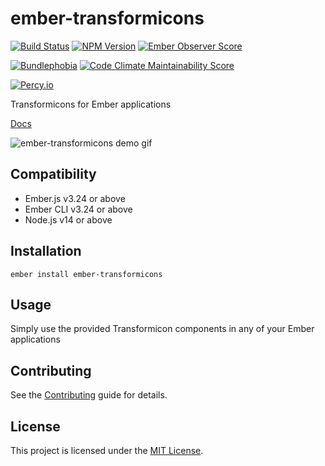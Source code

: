 # ember-transformicons

[![Build Status](https://github.com/alexdiliberto/ember-transformicons/workflows/CI/badge.svg)](https://github.com/alexdiliberto/ember-transformicons/actions)
[![NPM Version](https://badge.fury.io/js/ember-transformicons.svg)](https://www.npmjs.com/package/ember-transformicons)
[![Ember Observer Score](http://emberobserver.com/badges/ember-transformicons.svg)](http://emberobserver.com/addons/ember-transformicons)

[![Bundlephobia](https://badgen.net/bundlephobia/minzip/ember-transformicons)](https://bundlephobia.com/result?p=ember-transformicons)
[![Code Climate Maintainability Score](https://api.codeclimate.com/v1/badges/01108fee4bb685fa23dd/maintainability)](https://codeclimate.com/github/alexdiliberto/ember-transformicons/maintainability)

[![Percy.io](https://percy.io/static/images/percy-badge.svg)](https://percy.io/alexdiliberto/ember-transformicons)

Transformicons for Ember applications

[Docs](https://alexdiliberto.com/ember-transformicons/)

![ember-transformicons demo gif][demo-gif]


## Compatibility

* Ember.js v3.24 or above
* Ember CLI v3.24 or above
* Node.js v14 or above


## Installation

```
ember install ember-transformicons
```


## Usage

Simply use the provided Transformicon components in any of your Ember applications


## Contributing

See the [Contributing](CONTRIBUTING.md) guide for details.


## License

This project is licensed under the [MIT License](LICENSE.md).


[demo-gif]: https://raw.githubusercontent.com/alexdiliberto/ember-transformicons/master/demo.gif

